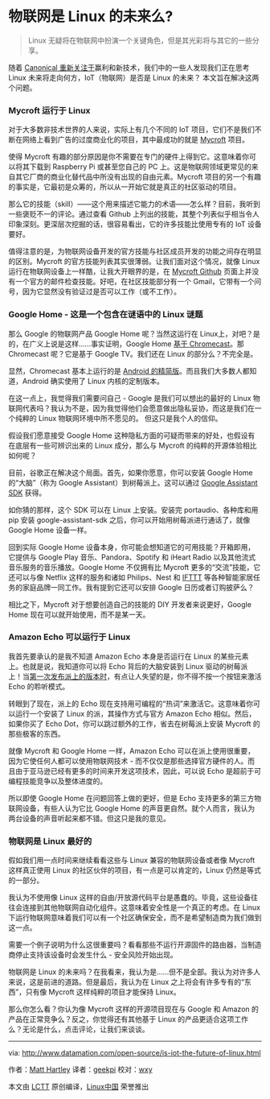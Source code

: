 物联网是 Linux 的未来么?
============================================================ 

> Linux 无疑将在物联网中扮演一个关键角色，但是其光彩将与其它的一些分享。

随着 [Canonical 重新关注于][8]赢利和新技术，我们中的一些人发现我们正在思考 Linux 未来将走向何方，IoT（物联网）是否是 Linux 的未来？ 本文旨在解决这两个问题。

### Mycroft 运行于 Linux

对于大多数非技术世界的人来说，实际上有几个不同的 IoT 项目，它们不是我们不断在网络上看到广告的过度商业化的项目，其中最成功的就是 [Mycroft][9] 项目。

使得 Mycroft 有趣的部分原因是你不需要在专门的硬件上得到它。这意味着你可以将其下载到 Raspberry Pi 或甚至您自己的 PC 上。这是物联网领域更常见的来自其它厂商的商业化替代品中所没有出现的自由元素。Mycroft 项目的另一个有趣的事实是，它最初是众筹的，所以从一开始它就是真正的社区驱动的项目。

那么它的技能（skill）——这个用来描述它能力的术语——怎么样？目前，我听到一些褒贬不一的评论。通过查看 Github 上列出的技能，其整个列表似乎相当令人印象深刻。更深层次挖掘的话，很容易看出，它的许多技能比使用专有的 IoT 设备要好。

值得注意的是，为物联网设备开发的官方技能与社区成员开发的功能之间存在明显的区别。Mycroft 的官方技能列表其实很薄弱。让我们面对这个情况，就像 Linux 运行在物联网设备上一样酷，让我大开眼界的是，在 [Mycroft Github][10] 页面上并没有一个官方的邮件检查技能。好吧，在社区技能部分有一个 Gmail，它带有一个问号，因为它显然没有验证过是否可以工作（或不工作）。

### Google Home - 这是一个包含在谜语中的 Linux 谜题

那么 Google 的物联网产品 Google Home 呢？当然这运行在 Linux上，对吧？是的，在广义上说是这样……事实证明，Google Home [基于 Chromecast][11]。那 Chromecast 呢？它是基于 Google TV。我们还在 Linux 的部分么？不完全是。

显然，Chromecast 基本上运行的是 [Android 的精简版][12]。而且我们大多数人都知道，Android 确实使用了 Linux 内核的定制版本。

在这一点上，我觉得我们需要问自己 - Google 是我们可以想出的最好的 Linux 物联网代表吗？我认为不是，因为我觉得他们会愿意做出隐私妥协，而这是我们在一个纯粹的 Linux 物联网环境中所不愿见的。 但这只是我个人的信仰。

假设我们愿意接受 Google Home 这种隐私方面的可疑而带来的好处，也假设有在底层有一些可辨识出来的 Linux 成分，那么与 Mycroft 的纯粹的开源体验相比如何呢？

目前，谷歌正在解决这个局面。首先，如果你愿意，你可以安装 Google Home的“大脑”（称为 Google Assistant）到树莓派上。这可以通过 [Google Assistant SDK][13] 获得。

如你猜的那样，这个 SDK 可以在 Linux 上安装。安装完 portaudio、各种库和用 pip 安装 google-assistant-sdk 之后，你可以开始用树莓派进行通话了，就像 Google Home 设备一样。

回到实际 Google Home 设备本身，你可能会想知道它的可用技能？开箱即用，它提供与 Google Play 音乐、Pandora、Spotify 和 iHeart Radio 以及其他流式音乐服务的音乐播放。Google Home 不仅拥有比 Mycroft 更多的“交流”技能，它还可以与像 Netflix 这样的服务和诸如 Philips、Nest 和 [IFTTT][14] 等各种智能家居任务的家庭品牌一同工作。我有提到它还可以安排 Google 日历或者订购披萨么？

相比之下，Mycroft 对于想要创造自己的技能的 DIY 开发者来说更好，Google Home 现在可以就开始使用，而不是某一天。

### Amazon Echo 可以运行于 Linux

我首先要承认的是我不知道 Amazon Echo 本身是否运行在 Linux 的某些元素上。也就是说，我知道你可以将 Echo 背后的大脑安装到 Linux 驱动的树莓派上！当[第一次发布派上的版本时][15]，有点让人失望的是，你不得不按一个按钮来激活 Echo 的聆听模式。

转眼到了现在，派上的 Echo 现在支持用可编程的“热词”来激活它。这意味着你可以运行一个安装了 Linux 的派，其操作方式与官方 Amazon Echo 相似。然后，如果你买了 Echo Dot，你可以跳过额外的工作，省去在树莓派上安装 Mycroft 的那些极客的东西。

就像 Mycroft 和 Google Home 一样，Amazon Echo 可以在派上使用很重要，因为它使任何人都可以使用物联网技术 - 而不仅仅是那些选择官方硬件的人。而且由于亚马逊已经有更多的时间来开发这项技术，因此，可以说 Echo 是超前于可编程技能竞争以及整体进度的。

所以即使 Google Home 在问题回答上做的更好，但是 Echo 支持更多的第三方物联网设备，有些人认为它比 Google Home 的声音更自然。就个人而言，我认为两台设备的声音听起来都不错。但这只是我的意见。

### 物联网是 Linux 最好的

假如我们用一点时间来继续看看这些与 Linux 兼容的物联网设备或者像 Mycroft 这样真正使用 Linux 的社区伙伴的项目，有一点是可以肯定的，Linux 仍然是等式的一部分。

我认为不使用像 Linux 这样的自由/开放源代码平台是愚蠢的。毕竟，这些设备往往会连接到其他物联网自动化组件。这意味着安全性是一个真正的考虑。在 Linux 下运行物联网意味着我们可以有一个社区确保安全，而不是希望制造商为我们做到这一点。

需要一个例子说明为什么这很重要吗？看看那些不运行开源固件的路由器，当制造商停止支持该设备时会发生什么 - 安全风险开始出现。

物联网是 Linux 的未来吗？在我看来，我认为是……但不是全部。我认为对许多人来说，这是前进的道路。但是最后，我认为在 Linux 之上将会有许多专有的“东西”，只有像 Mycroft 这样纯粹的项目才能保持 Linux。

那么你怎么看？你认为像 Mycroft 这样的开源项目现在与 Google 和 Amazon 的产品在正常竞争么？反之，你觉得还有其他基于 Linux 的产品更适合这项工作么？无论是什么，点击评论，让我们来谈谈。

--------------------------------------------------------------------------------

via: http://www.datamation.com/open-source/is-iot-the-future-of-linux.html

作者：[Matt Hartley][a]
译者：[geekpi](https://github.com/geekpi)
校对：[wxy](https://github.com/wxy)

本文由 [LCTT](https://github.com/LCTT/TranslateProject) 原创编译，[Linux中国](https://linux.cn/) 荣誉推出

[a]:http://www.datamation.com/author/Matt-Hartley-3080.html
[1]:http://www.datamation.com/feedback/http://www.datamation.com/open-source/is-iot-the-future-of-linux.html
[2]:http://www.datamation.com/author/Matt-Hartley-3080.html
[3]:http://www.datamation.com/e-mail/http://www.datamation.com/open-source/is-iot-the-future-of-linux.html
[4]:http://www.datamation.com/print/http://www.datamation.com/open-source/is-iot-the-future-of-linux.html
[5]:http://www.datamation.com/open-source/is-iot-the-future-of-linux.html#comment_form
[6]:http://www.datamation.com/open-source/is-iot-the-future-of-linux.html#
[7]:http://www.datamation.com/author/Matt-Hartley-3080.html
[8]:https://insights.ubuntu.com/2017/04/05/growing-ubuntu-for-cloud-and-iot-rather-than-phone-and-convergence/
[9]:https://mycroft.ai/
[10]:https://github.com/MycroftAI/mycroft-skills
[11]:https://www.theverge.com/circuitbreaker/2016/5/31/11822032/google-home-chromecast-android
[12]:https://www.extremetech.com/computing/162463-chromecast-hacked-its-based-on-google-tv-and-android-not-chrome-os
[13]:https://developers.google.com/assistant/sdk/
[14]:https://ifttt.com/google_assistant
[15]:https://www.raspberrypi.org/blog/amazon-echo-homebrew-version/
